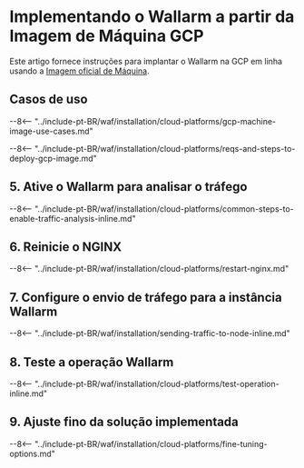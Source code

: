 [link-launch-instance]:     https://cloud.google.com/deep-learning-vm/docs/quickstart-marketplace

[img-ssh-key-generation]:       ../../../../images/installation-gcp/common/ssh-key-generation.png
[versioning-policy]:            ../../../../updating-migrating/versioning-policy.md#version-list
[img-wl-console-users]:         ../../../../images/check-user-no-2fa.png
[img-create-wallarm-node]:      ../../../../images/user-guides/nodes/create-cloud-node.png
[deployment-platform-docs]:     ../../../../installation/supported-deployment-options.md
[node-token]:                       ../../../../quickstart.md#deploy-the-wallarm-filtering-node
[api-token]:                        ../../../../user-guides/settings/api-tokens.md
[wallarm-token-types]:              ../../../../user-guides/nodes/nodes.md#api-and-node-tokens-for-node-creation
[platform]:                         ../../../../installation/supported-deployment-options.md
[ptrav-attack-docs]:                ../../../../attacks-vulns-list.md#path-traversal
[attacks-in-ui-image]:              ../../../../images/admin-guides/test-attacks-quickstart.png
[wallarm-nginx-directives]:         ../../../../admin-en/configure-parameters-en.md
[autoscaling-docs]:                 ../../../../admin-en/installation-guides/google-cloud/autoscaling-overview.md
[real-ip-docs]:                     ../../../../admin-en/using-proxy-or-balancer-en.md
[allocate-memory-docs]:             ../../../../admin-en/configuration-guides/allocate-resources-for-node.md
[limiting-request-processing]:      ../../../../user-guides/rules/configure-overlimit-res-detection.md
[logs-docs]:                        ../../../../admin-en/configure-logging.md
[wallarm-mode]:                     ../../../../admin-en/configure-wallarm-mode.md
[wallarm-api-via-proxy]:            ../../../../admin-en/configuration-guides/access-to-wallarm-api-via-proxy.md
[img-grouped-nodes]:                ../../../../images/user-guides/nodes/grouped-nodes.png

# Implementando o Wallarm a partir da Imagem de Máquina GCP

Este artigo fornece instruções para implantar o Wallarm na GCP em linha usando a [Imagem oficial de Máquina](https://console.cloud.google.com/launcher/details/wallarm-node-195710/wallarm-node).

## Casos de uso

--8<-- "../include-pt-BR/waf/installation/cloud-platforms/gcp-machine-image-use-cases.md"

--8<-- "../include-pt-BR/waf/installation/cloud-platforms/reqs-and-steps-to-deploy-gcp-image.md"

## 5. Ative o Wallarm para analisar o tráfego

--8<-- "../include-pt-BR/waf/installation/cloud-platforms/common-steps-to-enable-traffic-analysis-inline.md"

## 6. Reinicie o NGINX

--8<-- "../include-pt-BR/waf/installation/cloud-platforms/restart-nginx.md"

## 7. Configure o envio de tráfego para a instância Wallarm

--8<-- "../include-pt-BR/waf/installation/sending-traffic-to-node-inline.md"

## 8. Teste a operação Wallarm

--8<-- "../include-pt-BR/waf/installation/cloud-platforms/test-operation-inline.md"

## 9. Ajuste fino da solução implementada

--8<-- "../include-pt-BR/waf/installation/cloud-platforms/fine-tuning-options.md"